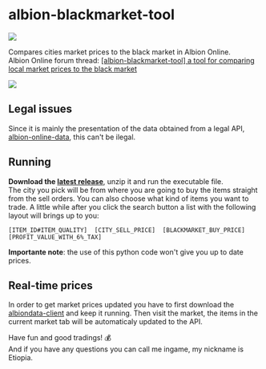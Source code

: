 # albion-blackmarket-tool
[![](https://img.shields.io/github/downloads/felipelincoln/albion-blackmarket-tool/total)](https://github.com/felipelincoln/albion-blackmarket-tool/releases)

Compares cities market prices to the black market in Albion Online.  
Albion Online forum thread: [\[albion-blackmarket-tool\] a tool for comparing local market prices to the black market](https://forum.albiononline.com/index.php/Thread/124763-albion-blackmarket-tool-a-tool-for-comparing-local-market-prices-to-the-black-ma/)

![](https://raw.githubusercontent.com/felipelincoln/albion-blackmarket-tool/master/screenshot.png)

## Legal issues
Since it is mainly the presentation of the data obtained from a legal API, [albion-online-data](https://www.albion-online-data.com/), this can't be ilegal.

## Running

**Download the [latest release](https://github.com/felipelincoln/albion-blackmarket-tool/releases/latest)**, unzip it and run the executable file.  
The city you pick will be from where you are going to buy the items straight from the sell orders. You can also choose what kind of items you want to trade.
A little while after you click the search button a list with the following layout will brings up to you:

``
[ITEM_ID#ITEM_QUALITY]  [CITY_SELL_PRICE]  [BLACKMARKET_BUY_PRICE]   [PROFIT_VALUE_WITH_6%_TAX]
``

**Importante note**: the use of this python code won't give you up to date prices.

## Real-time prices
In order to get market prices updated you have to first download the [albiondata-client](https://github.com/BroderickHyman/albiondata-client/releases) and keep it running. Then visit the market, the items in the current market tab will be automaticaly updated to the API.

Have fun and good tradings! :moneybag:  
And if you have any questions you can call me ingame, my nickname is Etiopia.
